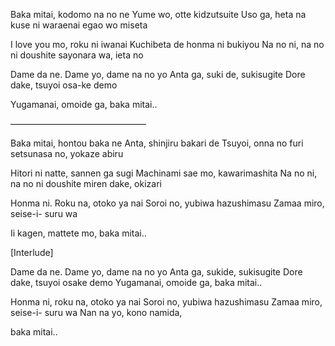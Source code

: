 Baka mitai, kodomo na no ne
Yume wo, otte kidzutsuite
Uso ga, heta na kuse ni
waraenai egao wo miseta

I love you mo, roku ni iwanai
Kuchibeta de honma ni bukiyou
Na no ni, na no ni doushite
sayonara wa, ieta no


Dame da ne. Dame yo, dame na no yo
Anta ga, suki de, sukisugite
Dore dake, tsuyoi osa-ke demo

Yugamanai,
omoide ga,
baka mitai..

———————————————–


Baka mitai, hontou baka ne
Anta, shinjiru bakari de
Tsuyoi, onna no furi
setsunasa no, yokaze abiru

Hitori ni natte, sannen ga sugi
Machinami sae mo, kawarimashita
Na no ni, na no ni doushite
miren dake, okizari


Honma ni. Roku na, otoko ya nai
Soroi no, yubiwa hazushimasu
Zamaa miro, seise-i- suru wa

Ii kagen,
mattete mo,
baka mitai..

[Interlude]


Dame da ne. Dame yo, dame na no yo
Anta ga, sukide, sukisugite
Dore dake, tsuyoi osake demo
Yugamanai, omoide ga, baka mitai..

Honma ni, roku na, otoko ya nai
Soroi no, yubiwa hazushimasu
Zamaa miro, seise-i- suru wa
Nan na yo, kono namida,

baka mitai..
